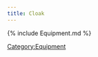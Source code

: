 ```yaml
---
title: Cloak
---
```


{% include Equipment.md %}

[Category:Equipment](Category:Equipment "wikilink")